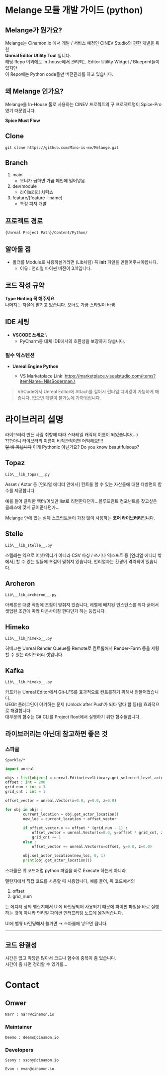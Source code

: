 # Melange 모듈 개발 가이드 (python)

## Melange가 뭔가요? 
Melange는 Cinamon.io 에서 개발 / 서비스 예정인 CINEV Studio의 편한 개발을 위한 \
**Unreal Editor Utility Tool** 입니다. \
해당 Repo 이외에도 In-house에서 관리되는 Editor Utility Widget / Blueprint들이 있지만\
이 Repo에는 Python code들만 버전관리를 하고 있습니다. 

## 왜 Melange 인가요? 

Melange를 In-House 툴로 사용하는 CINEV 프로젝트의 구 프로젝트명이 Spice-Pro 였기 때문입니다. 

**Spice Must Flow**

## Clone

```
git clone https://github.com/Mino-is-me/Melange.git
```

## Branch
1. main 
    * 오너가 급하면 가끔 메인에 밀어넣음
2. dev/module
    * 라이브러리 차력쇼 
3. feature/[feature - name]
    * 특정 피쳐 개발
## 프로젝트 경로

`{Unreal Project Path}/Content/Python/` 

## 알아둘 점

* 폴더를 Module로 사용하실거라면 (Lib처럼) 꼭 __init__ 파일을 만들어주셔야합니다. 
    * 이유 : 언리얼 파이썬 버전이 3.11입니다. 

## 코드 작성 규약 
**Type Hinting 꼭 해주세요**\
    나머지는 자율에 맡기고 있습니다. ~~오너도 가끔 스타일이 바뀜~~

## IDE 세팅

* **VSCODE 쓰세요** \
    * PyCharm등 대체 IDE에서의 호환성을 보장하지 않습니다.

### 필수 익스텐션
* **Unreal Engine Python**

    * VS Marketplace Link: https://marketplace.visualstudio.com/items?itemName=NilsSoderman.\
 >VSCode에서 Unreal Editor에 Attach를 걸어서 런타임 디버깅이 가능하게 해줍니다, 없으면 개발이 불가능에 가까워집니다.


# 라이브러리 설명

라이브러리 만든 사람 취향에 따라 스타레일 캐릭터 이름이 되었습니다(…)\
???:아니 라이브러리 이름이 비직관적이면 어떡해요!!!! \
~~알 바 아닙니다~~ 이게 Pythonic 아닌가요? Do you know beautifulsoup? 

## Topaz

`Lib\__lib_topaz__.py`

Asset / Actor 등 [언리얼 에디터 안에서] 컨트롤 할 수 있는 자산들에 대한 다방면의 함수를 제공합니다.

예를 들어 클릭한 액터/어셋만 list로 리턴한다던가…블루프린트 컴포넌트를 찾고싶은 클래스에 맞게 긁어준다던가…

Melange 안에 있는 실제 스크립트들이 가장 많이 사용하는 **코어 라이브러리**입니다.

## Stelle

`Lib\__lib_stelle__.py`

스텔레는 역으로 어셋/액터가 아니라 CSV 파싱 /  쓰기나 익스포트 등 [언리얼 에디터 밖에서] 할 수 있는 일들에 초점이 맞춰져 있습니다, 언리얼과는 환경이 격리되어 있습니다. 

## Archeron

`Lib\__lib_archeron__.py`

아케론은 대량 작업에 초점이 맞춰져 있습니다, 레벨에 배치된 인스턴스를 죄다 긁어서 셋업된 조건에 따라 다운사이징 한다던가 하는 등입니다.

## Himeko 

`Lib\__lib_himeko__.py`

히메코는 Unreal Render Queue를 Remote로 컨트롤해서 Render-Farm 등을 세팅할 수 있는 라이브러리 셋입니다.

## Kafka 
`Lib\__lib_himeko__.py`

카프카는 Unreal Editor에서 Git-LFS를 효과적으로 컨트롤하기 위해서 만들어졌습니다. \
UEGit 플러그인이 야기하는 문제 (Unlock after Push가 되다 말다 함 등)을 효과적으로 해결합니다. \
대부분의 함수는 Git CLI를 Project Root에서 실행하기 위한 함수들입니다.


## 라이브러리는 아닌데 참고하면 좋은 것

### 스파클

`Sparkle/*`

```python
import unreal 

objs : list[object] = unreal.EditorLevelLibrary.get_selected_level_actors()
offset : int = 200
grid_num : int = 3
grid_cnt : int = 1

offset_vector = unreal.Vector(x=0.0, y=0.0, z=0.0)

for obj in objs : 
        current_location = obj.get_actor_location()
        new_loc = current_location + offset_vector
        
        if offset_vector.x >= offset * (grid_num - 1) :
            offset_vector = unreal.Vector(x=0.0, y=offset * grid_cnt, z=0.0)
            grid_cnt += 1
        else :
            offset_vector += unreal.Vector(x=offset, y=0.0, z=0.0)

        obj.set_actor_location(new_loc, 0, 1)
        print(obj.get_actor_location())
```

스파클은 위 코드처럼 python 파일을 바로 Execute 하는게 아니라 

멜란지에서 직접 코드를 사용할 때 사용합니다, 
예를 들어, 위 코드에서의 

1. offset
2. grid_num

는 에디터 상의 멜란지에서 UI에 바인딩되어 사용되기 때문에 파이썬 파일을 바로 실행하는 것이 아니라 언리얼 파이썬 인터프리팅 노드에 옮겨적습니다. 

UI에 밸류 바인딩해서 쓸거면 → 스파클에 넣으면 됩니다. 

---
## 코드 완결성
시간은 없고 악당은 많아서 코드나 함수에 중복이 좀 있습니다.\
시간이 좀 나면 정리할 수 있기를...

# Contact
## Onwer
    Narr : narr@cinamon.io 
### Maintainer
    Deemo : deemo@cinamon.io
### Developers
    Ssony : ssony@cinamon.io

    Evan : evan@cinamon.io